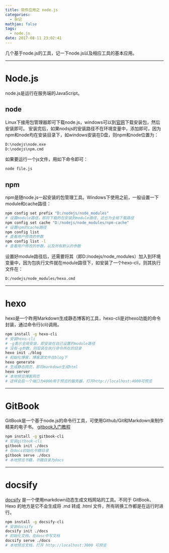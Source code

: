 ```yaml
---
title: 软件应用之 node.js
categories:
  - 杂记
mathjax: false
tags:
  - node.js
date: 2017-08-11 23:02:41
---
```


几个基于node.js的工具，记一下node.js以及相应工具的基本应用。

<!-- more -->

---
# Node.js

node.js是运行在服务端的JavaScript。

## node
Linux下接用包管理器即可下载node.js，windows可以到[官网](https://nodejs.org/en/)下载安装包，然后安装即可。
安装完后，如果nodsjs的安装路径不在环境变量中，添加即可，因为npm和node均在安装目录下，如windows安装在D盘，则npm和node位置为：

```bash
D:\nodejs\node.exe
D:\nodejs\npm.cmd
```

如果要运行一个js文件，用如下命令即可：

```bash
node file.js
```

## npm
npm是随node.js一起安装的包管理工具。Windows下使用之前，一般设置一下module和cache路径：

```bash
npm config set prefix "D:/nodejs/node_modules"
# 设置module路径，即将下载的包安装到module路径，这也为全局下载路径
npm config set cache "D:/nodejs/node_modules/npm-cache"
# 设置npm的cache路径
npm config list
# 查看用户修改的参数
npm config list -l
# 查看用户修改的参数，以及所有默认的参数
```

设置好module路径后，还需要将其（即D:/nodejs/node_modules）加入到环境变量中，因为包执行文件就在module路径下，如安装了一个hexo-cli，则其执行文件在：

```bash
D:/nodejs/node_modules/hexo.cmd
```


---
# hexo

hexo是一个昨用Markdown生成静态博客的工具，hexo-cli是对hexo功能的命令封装，通过命令行(cli)调用。

```bash
npm install -g hexo-cli
# 安装hexo-cli
# -g表示全局安装，即安装在自己设置的module路径
# 没有-g参数，则安装在执行命令所在的目录
hexo init ./blog
# 初始化博客，博客源文件在blog下
hexo generate
# 生成静态网页，即将markdown生成html
hexo server
# 本地预览博客网页 
# 这样会启一个端口为4000用于预览的服务器，打开http://localhost:4000可预览
```


---
# GitBook

GitBook是一个基于node.js的命令行工具，可使用Github/Git和Markdown来制作精美的电子书。
[gitbook入门教程](http://www.chengweiyang.cn/gitbook/gitbook.com/edit.html)

```bash
npm install -g gitbook-cli
# 安装gitbook-cli
gitbook init ./docs
# 在docs初始化书籍目录
gitbook serve ./docs
# 本地预览书籍，书籍目录为docs
```


---
# docsify
[docsify](https://docsify.js.org/#/zh-cn/) 是一个使用markdown动态生成文档网站的工具。不同于 GitBook、Hexo 的地方是它不会生成将 .md 转成 .html 文件，所有转换工作都是在运行时进行。

```bash
npm install -g docsify-cli
# 安装docsify
docsify init ./docs
# 初始化文档，在dosc中写文档
docsify serve ./docs
# 本地预览文档，打开 http://localhost:3000 可预览
```


